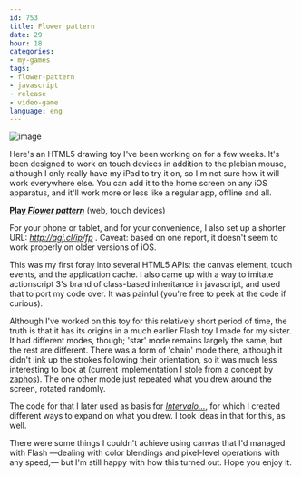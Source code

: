 ```yaml
---
id: 753
title: Flower pattern
date: 29
hour: 18
categories:
- my-games
tags:
- flower-pattern
- javascript
- release
- video-game
language: eng
---
```


![image](http://blog.agj.cl/wp-content/uploads/2012/11/flowerpatternscreen.jpg "Flower pattern screenshot")

Here's an HTML5 drawing toy I've been working on for a few weeks. It's been designed to work on touch devices in addition to the plebian mouse, although I only really have my iPad to try it on, so I'm not sure how it will work everywhere else. You can add it to the home screen on any iOS apparatus, and it'll work more or less like a regular app, offline and all.

[**Play _Flower pattern_**](http://www.agj.cl/files/games/flowerpattern/) (web, touch devices)

For your phone or tablet, and for your convenience, I also set up a shorter URL: _http://agj.cl/ip/fp_ . Caveat: based on one report, it doesn't seem to work properly on older versions of iOS.<!-- more -->

This was my first foray into several HTML5 APIs: the canvas element, touch events, and the application cache. I also came up with a way to imitate actionscript 3's brand of class-based inheritance in javascript, and used that to port my code over. It was painful (you're free to peek at the code if curious).

Although I've worked on this toy for this relatively short period of time, the truth is that it has its origins in a much earlier Flash toy I made for my sister. It had different modes, though; 'star' mode remains largely the same, but the rest are different. There was a form of 'chain' mode there, although it didn't link up the strokes following their orientation, so it was much less interesting to look at (current implementation I stole from a concept by [zaphos](https://sites.google.com/site/zaphos/)). The one other mode just repeated what you drew around the screen, rotated randomly.

The code for that I later used as basis for [_Intervalo..._](http://www.agj.cl/games/#game:intervalo), for which I created different ways to expand on what you drew. I took ideas in that for this, as well.

There were some things I couldn't achieve using canvas that I'd managed with Flash —dealing with color blendings and pixel-level operations with any speed,— but I'm still happy with how this turned out. Hope you enjoy it.
